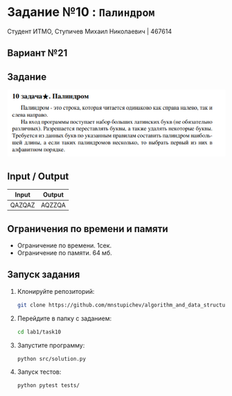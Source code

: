 # Задание №10 : `Палиндром`

Студент ИТМО, Ступичев Михаил Николаевич | 467614

## Вариант №21

## Задание

![img.png](task.png)

## Input / Output

| Input  | Output |
|--------|--------|
| QAZQAZ | AQZZQA |

## Ограничения по времени и памяти

- Ограничение по времени. 1сек.
- Ограничение по памяти. 64 мб.

## Запуск задания

1. Клонируйте репозиторий:
   ```bash
   git clone https://github.com/mnstupichev/algorithm_and_data_structures.git
   ```
2. Перейдите в папку с заданием:
   ```bash
   cd lab1/task10
   ```
3. Запустите программу:
   ```bash
   python src/solution.py
   ```

4. Запуск тестов:
   ```bash
   python pytest tests/
   ```